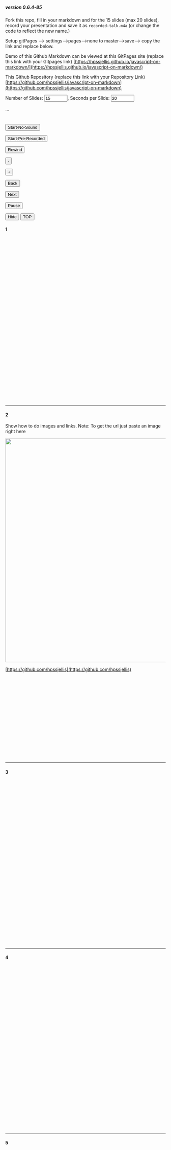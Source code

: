 



##### version 0.6.4-85

Fork this repo, fill in your markdown and <html> for the 15 slides (max 20 slides), record your presentation and save it as ```recorded-talk.m4a``` (or change the code to reflect the new name.)
 
 Setup gitPages --> settings-->pages-->none to master-->save--> copy the link and replace below.

Demo of this Github Markdown can be viewed at this GitPages site (replace this link with your Gitpages link) [https://hpssjellis.github.io/javascript-on-markdown/](https://hpssjellis.github.io/javascript-on-markdown/)


This Github Repository (replace this link with your Repository Link) [https://github.com/hpssjellis/javascript-on-markdown](https://github.com/hpssjellis/javascript-on-markdown)


Number of Slides: <input type="text" id="myCountLinks" size="6" value="15" >, Seconds per Slide: <input type="text" id="myCountMax" size="6" value="20" >

<div id="myNumSlides" style=" position:sticky; top:0px; left:20px; height:25px; "> ...</div>  <br>

  









<div id="myStick"  style=" position:sticky; top:30px; display:inline; ">
 
 <input type=button value="Start-No-Sound" onclick="{
   document.getElementById('myStick').style.display = 'none';                                                 
   xSlide  = document.getElementById('myCountLinks').value; 
   myMainNum = document.getElementById('myCountMax').value;    
   myAudio01.pause();
   myAudio01.currentTime = 0;  
   myIndex = 0;  
   clearInterval(myLooper);  
   myCountUp = -1;
   carousel();  
}">
 
<input type=button value="Start-Pre-Recorded" onclick="{                                                        
   document.getElementById('myStick').style.display = 'none';   
   xSlide  = document.getElementById('myCountLinks').value; 
   myMainNum = document.getElementById('myCountMax').value;  
   myAudio01.pause();
   myAudio01.currentTime = 0;                                                
   myAudio01 = new Audio('recorded-talk.m4a');
   myAudio01.play(); 
   myIndex = 0;  
   clearInterval(myLooper);  
   carousel();                                                
}">  
 
  <input type=button value="Rewind" onclick="{
   myIndex = 0;  
   clearInterval(myLooper);
   clearInterval(myCounting);
   if (myAudio01.paused && myAudio01.currentTime > 0 && !myAudio01.ended) {
      } else {
         myAudio01.pause();
     }
}">   

 <input type=button value="-" onclick="{
   clearInterval(myLooper);
   clearInterval(myCounting);
   myIndex -= 1;    
   window.location.href='#'+myIndex;
}">   
  
<input type=button value="+" onclick="{
  clearInterval(myLooper);
  clearInterval(myCounting);
  myIndex += 1;  
  window.location.href='#'+myIndex;
}"> 
  
<input type=button value="Back" onclick="{
   myIndex = myIndex - 2;    
   if (myIndex <= 0){myIndex=0};                                      
   myNext();
}">   
  
<input type=button value="Next" onclick="{
   myNext();
}"> 
 
    
  
 <input id="myPause" type=button value="Pause" onclick="{ 
   clearInterval(myLooper);
   clearInterval(myCounting);
   if (this.value == 'Pause'){                                                     
       this.value = 'Play / Pause'; 
       if (myAudio01.paused && myAudio01.currentTime > 0 && !myAudio01.ended) {
      } else {
         myAudio01.pause();
     }
   } else {    
     myIndex -= 1; 
     myCountUp += 1;
     carousel();                                                 
     this.value = 'Pause';  
     if (myAudio01.paused && myAudio01.currentTime > 0 && !myAudio01.ended) {
         myAudio01.play();
      }                                                    
   }
}"> 
 
<input type=button value="Hide" onclick="{
   document.getElementById('myStick').style.display = 'none';
}"> 
  <input type=button value="TOP" onclick="{ 
   window.location.href='#top'; 
}">  
  
 </div>

#### 1

<br><br><br><br><br><br><br><br><br><br><br><br><br><br><br>
<br><br><br><br><br><br><br><br><br><br><br><br><br><br><br>
<hr>


#### 2


Show how to do images and links. Note: To get the url just paste an image right here

<img src="https://user-images.githubusercontent.com/5605614/175780835-2b0d64a4-0ba8-4c90-9f05-fb4e89cd6980.png" width=700 />

[https://github.com/hpssjellis](https://github.com/hpssjellis)

<br><br><br><br><br><br><br><br><br><br><br><br><br><br><br>
<hr>


#### 3

<br><br><br><br><br><br><br><br><br><br><br><br><br><br><br>
<br><br><br><br><br><br><br><br><br><br><br><br><br><br><br>
<hr>

#### 4

<br><br><br><br><br><br><br><br><br><br><br><br><br><br><br>
<br><br><br><br><br><br><br><br><br><br><br><br><br><br><br>
<hr>

#### 5

<br><br><br><br><br><br><br><br><br><br><br><br><br><br><br>
<br><br><br><br><br><br><br><br><br><br><br><br><br><br><br>
<hr>

#### 6

<br><br><br><br><br><br><br><br><br><br><br><br><br><br><br>
<br><br><br><br><br><br><br><br><br><br><br><br><br><br><br>
<hr>

#### 7

<br><br><br><br><br><br><br><br><br><br><br><br><br><br><br>
<br><br><br><br><br><br><br><br><br><br><br><br><br><br><br>
<hr>

#### 8

<br><br><br><br><br><br><br><br><br><br><br><br><br><br><br>
<br><br><br><br><br><br><br><br><br><br><br><br><br><br><br>
<hr>

#### 9

<br><br><br><br><br><br><br><br><br><br><br><br><br><br><br>
<br><br><br><br><br><br><br><br><br><br><br><br><br><br><br>
<hr>

#### 10

<br><br><br><br><br><br><br><br><br><br><br><br><br><br><br>
<br><br><br><br><br><br><br><br><br><br><br><br><br><br><br>
<hr>

#### 11

<br><br><br><br><br><br><br><br><br><br><br><br><br><br><br>
<br><br><br><br><br><br><br><br><br><br><br><br><br><br><br>
<hr>

#### 12

<br><br><br><br><br><br><br><br><br><br><br><br><br><br><br>
<br><br><br><br><br><br><br><br><br><br><br><br><br><br><br>
<hr>

#### 13

<br><br><br><br><br><br><br><br><br><br><br><br><br><br><br>
<br><br><br><br><br><br><br><br><br><br><br><br><br><br><br>
<hr>

#### 14

<br><br><br><br><br><br><br><br><br><br><br><br><br><br><br>
<br><br><br><br><br><br><br><br><br><br><br><br><br><br><br>
<hr>

#### 15

At 20 seconds per page and 15 slides this would be the end of a 5 min presentation
<br><br><br><br><br><br><br><br><br><br><br><br><br><br><br>
<br><br><br><br><br><br><br><br><br><br><br><br><br><br><br>
<hr>

#### 16

<br><br><br><br><br><br><br><br><br><br><br><br><br><br><br>
<br><br><br><br><br><br><br><br><br><br><br><br><br><br><br>
<hr>

#### 17

<br><br><br><br><br><br><br><br><br><br><br><br><br><br><br>
<br><br><br><br><br><br><br><br><br><br><br><br><br><br><br>
<hr>

#### 18

<br><br><br><br><br><br><br><br><br><br><br><br><br><br><br>
<br><br><br><br><br><br><br><br><br><br><br><br><br><br><br>
<hr>

#### 19

<br><br><br><br><br><br><br><br><br><br><br><br><br><br><br>
<br><br><br><br><br><br><br><br><br><br><br><br><br><br><br>
<hr>

#### 20

<br><br><br><br><br><br><br><br><br><br><br><br><br><br><br>
<br><br><br><br><br><br><br><br><br><br><br><br><br><br><br>
<hr>






<a href="#top">Top of page</a>









### By Jeremy Ellis Twitter @Rocksetta Use at your own Risk!
### Note when looking at the markdown none of the javascript buttons appear, you must go to your Gitpages Demo Link!
A few Javascript abilites do not work, such as hiding the code. So all the Javascript not in buttons is below. 



<script>
 let myIndex = 1;
 let myLooper = 0;
 let myCounting = 0;
 let myMainNum = 20;   
 let myCountUp = 0;
 let xSlide = 3;
 let myAudio01 = new Audio();
 
;
function carousel() {
  clearInterval(myCounting);
  myCountUp = -1;
  var i;
;
  myIndex++;
  if (myIndex > xSlide) {myIndex = xSlide};    
  window.location.href='#'+myIndex;
  myCountDown();
  myCounting = setInterval(myCountDown, 1000);
  myLooper = setTimeout(carousel, myMainNum*1000); 
}
  
function myCountDown(){
  myCountUp++;
  if (myCountUp >= myMainNum ) {
    myCountUp = myMainNum;                              
  }
  if (myIndex >= xSlide && myMainNum == myCountUp){ 
     document.getElementById("myNumSlides").innerHTML = `&nbsp;&nbsp;&nbsp; Slide ${myIndex} of ${xSlide} slides. ALL DONE <input type=button value="Show"  style="height:25px; " onclick="{document.getElementById('myStick').style.display = 'inline'; }"> `;
     clearInterval(myCounting);             
     clearInterval(myLooper);  
  }
  else {    
     document.getElementById("myNumSlides").innerHTML = `&nbsp;&nbsp;&nbsp; Slide ${myIndex} of ${xSlide} slides. ${myMainNum-myCountUp} seconds remaining <input type=button value="Show" style="height:25px; " onclick="{document.getElementById('myStick').style.display = 'inline'; }"> `;
  }
}
;
function myNext(){   
  xSlide  = document.getElementById('myCountLinks').value; 
  myMainNum = document.getElementById('myCountMax').value;                        
  clearInterval(myLooper) ; 
  carousel();  
}  
;
</script>  


